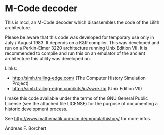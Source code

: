 # M-Code decoder

This is mcd, an M-Code decoder which disassembles the code of the Lilith
architecture.

Please be aware that this code was developed for temporary use only
in July / August 1983. It depends on a K&R compiler. This was developed and
run on a Perkin-Elmer 3220 architecture running Unix Edition VII. It
is recommended to compile and run this on an emulator of the ancient
architecture this utility was developed on.

Links:
 * http://simh.trailing-edge.com/ (The Computer History Simulation Project)
 * http://simh.trailing-edge.com/kits/iu7swre.zip (Unix Edition VII)

I make this code available under the terms of the GNU General Public
License (see the attached file LICENSE) for the purpose of documenting
a historic development process.

See http://www.mathematik.uni-ulm.de/modula/history/ for more infos.

Andreas F. Borchert
